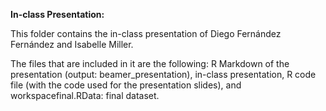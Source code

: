 **In-class Presentation:**

This folder contains the in-class presentation of Diego Fernández Fernández and Isabelle Miller.

The files that are included in it are the following: R Markdown of the presentation (output: beamer_presentation), in-class presentation, R code file (with the code used for the presentation slides), and workspacefinal.RData: final dataset.
